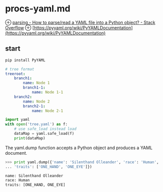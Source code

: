 # procs-yaml.md
⊕ [parsing - How to parse/read a YAML file into a Python object? - Stack Overflow](https://stackoverflow.com/questions/6866600/how-to-parse-read-a-yaml-file-into-a-python-object)
⊕ [https://pyyaml.org/wiki/PyYAMLDocumentation](https://pyyaml.org/wiki/PyYAMLDocumentation)

## start            
```sh
pip install PyYAML
```
```yaml
# tree format
treeroot:
    branch1:
        name: Node 1
        branch1-1:
            name: Node 1-1
    branch2:
        name: Node 2
        branch2-1:
            name: Node 2-1
```
```python
import yaml
with open('tree.yaml') as f:
    # use safe_load instead load
    dataMap = yaml.safe_load(f)
    print(dataMap)
```

The yaml.dump function accepts a Python object and produces a YAML document.

```python
>>> print yaml.dump({'name': 'Silenthand Olleander', 'race': 'Human',
... 'traits': ['ONE_HAND', 'ONE_EYE']})

name: Silenthand Olleander
race: Human
traits: [ONE_HAND, ONE_EYE]
```
